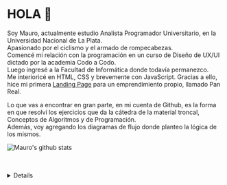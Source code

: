 # HOLA :raised_hands:
Soy Mauro, actualmente estudio Analista Programador Universitario, en la Universidad Nacional de La Plata.  
Apasionado por el ciclismo y el armado de rompecabezas.  
Comencé mi relación con la programación en un curso de Diseño de UX/UI dictado por la academia Codo a Codo.  
Luego ingresé a la Facultad de Informática donde todavía permanezco.  
Me interioricé en HTML, CSS y brevemente con JavaScript. Gracias a ello, hice mi primera [Landing Page](https://maurodino.github.io/landing-PR/) para un emprendimiento propio, llamado Pan Real.  

Lo que vas a encontrar en gran parte, en mi cuenta de Github, es la forma en que resolví los ejercicios que da la cátedra de la material troncal, Conceptos de Algoritmos y de Programación.  
Además, voy agregando los diagramas de flujo donde planteo la lógica de los mismos.

![Mauro's github stats](https://github-readme-stats.vercel.app/api?username=MauroDino&show_icons=true)
<br />
<br />
<br />
<details>

#### Utilizo
![Visual Studio Code](https://github.com/tandpfun/skill-icons/raw/main/icons/VSCode-Dark.svg)  

![Figma](https://github.com/tandpfun/skill-icons/raw/main/icons/Figma-Dark.svg)
![PhotoShop](https://github.com/tandpfun/skill-icons/raw/main/icons/Photoshop.svg)


#### Para desempeñarme en
![HTML](https://github.com/tandpfun/skill-icons/raw/main/icons/HTML.svg)
![CSS](https://github.com/tandpfun/skill-icons/raw/main/icons/CSS.svg)
![JavaScript](https://github.com/tandpfun/skill-icons/raw/main/icons/JavaScript.svg)
![Python](https://github.com/tandpfun/skill-icons/raw/main/icons/Python-Dark.svg)
![MarkDown](https://github.com/tandpfun/skill-icons/raw/main/icons/Markdown-Dark.svg)





### Si querés saber más de mi
### Pongámonos en contacto
<p align="center">
 <div align="center"  class="icons-social" style="margin-left: 10px;">
     <img src="https://img.shields.io/badge/Gmail-D14836?style=for-the-badge&logo=gmail&logoColor=white"></a>
        <a style"margin-left: 10px;" target="_blank" href="dinotomauro@gmail.com">
     <img src="https://img.icons8.com/doodle/40/000000/linkedin--v2.png"></a>
        <a style="margin-left: 10px;"  target="_blank" href="https://www.linkedin.com/in/mauro-di-noto/">
     <img src="https://img.icons8.com/doodle/40/000000/github--v1.png"></a>
	<a style="margin-left: 10px;" target="_blank" href="https://github.com/MauroDino">
 </div>
</p>
